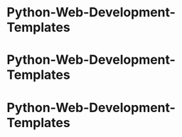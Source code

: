 # Python-Web-Development-Templates
# Python-Web-Development-Templates
# Python-Web-Development-Templates
